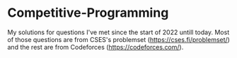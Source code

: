 # Competitive-Programming
My solutions for questions I've met since the start of 2022 untill today.
Most of those questions are from CSES's problemset (https://cses.fi/problemset/) and the rest are from Codeforces (https://codeforces.com/).
